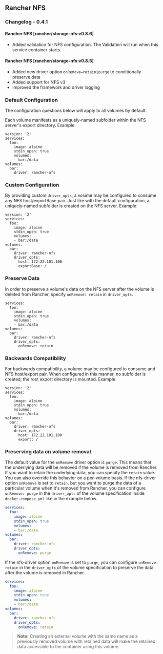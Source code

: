 ## Rancher NFS

### Changelog - 0.4.1

#### Rancher NFS [rancher/storage-nfs:v0.8.6]
 * Added validation for NFS configuration. The Validation will run when this service container starts.

#### Rancher NFS [rancher/storage-nfs:v0.8.5]
 * Added new driver option `onRemove=retain|purge` to conditionally preserve data
 * Added support for NFS v3
 * Improved the framework and driver logging

### Default Configuration

The configuration questions below will apply to all volumes by default.

Each volume manifests as a uniquely-named subfolder within the NFS server's export directory. Example:

```
version: '2'
services:
  foo:
    image: alpine
    stdin_open: true
    volumes:
    - bar:/data
volumes:
  bar:
    driver: rancher-nfs
```

### Custom Configuration

By providing custom `driver_opts`, a volume may be configured to consume any NFS host/exportBase pair. Just like with the default configuration, a uniquely-named subfolder is created on the NFS server. Example:

```
version: '2'
services:
  foo:
    image: alpine
    stdin_open: true
    volumes:
    - bar:/data
volumes:
  bar:
    driver: rancher-nfs
    driver_opts:
      host: 172.22.101.100
      exportBase: /
```

### Preserve Data

In order to preserve a volume's data on the NFS server after the volume is deleted from Rancher, specify `onRemove: retain` in `driver_opts`.

```
services:
  foo:
    image: alpine
    stdin_open: true
    volumes:
    - bar:/data
volumes:
  bar:
    driver: rancher-nfs
    driver_opts:
      onRemove: retain
```

### Backwards Compatibility

For backwards compatibility, a volume may be configured to consume and NFS host/export pair. When configured in this manner, no subfolder is created; the root export directory is mounted. Example:

```
version: '2'
services:
  foo:
    image: alpine
    stdin_open: true
    volumes:
    - bar:/data
volumes:
  bar:
    driver: rancher-nfs
    driver_opts:
      host: 172.22.101.100
      export: /
```

### Preserving data on volume removal
The default value for the `onRemove` driver option is `purge`. This means that the underlying data will be removed if the volume is removed from Rancher. If you want to retain the underlying data, you can specify the `retain` value. You can also override this behavior on a per-volume basis. If the nfs-driver option `onRemove` is set to `retain`, but you want to purge the data of a particular volume when it's removed from Rancher, you can configure `onRemove: purge` in the `driver_opts` of the volume specification inside `docker-compose.yml` like in the example below.

```yaml
services:
  foo:
    image: alpine
    stdin_open: true
    volumes:
    - bar:/data
volumes:
  bar:
    driver: rancher-nfs
    driver_opts:
      onRemove: purge
```

If the nfs-driver option `onRemove` is set to `purge`, you can configure `onRemove: retain` in the `driver_opts` of the volume specification to preserve the data after the volume is removed in Rancher.

```yaml
services:
  foo:
    image: alpine
    stdin_open: true
    volumes:
    - bar:/data
volumes:
  bar:
    driver: rancher-nfs
    driver_opts:
      onRemove: retain
```

> **Note:** Creating an external volume with the same name as a previously removed volume with retained data will make the retained data accessible to the container using this volume.
